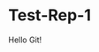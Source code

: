 # Test-Rep-1

Hello Git!

<!--
УДАЛЕНИЕ СВЯЗИ С СКЛОНИРОВАННЫМ РЕПОЗИТОРИЕМ И УСТАНОВКА СВЯЗИ С НОВЫМ РЕПОЗИТОРИЕМ

PS C:\GIT\WorkGit\Test-Rep-1> git remote -v
origin  https://github.com/MrRasengan/Test-Rep-1.git (fetch)
origin  https://github.com/MrRasengan/Test-Rep-1.git (push)

PS C:\GIT\WorkGit\Test-Rep-1> git remote remove origin
PS C:\GIT\WorkGit\Test-Rep-1> git remote -v
PS C:\GIT\WorkGit\Test-Rep-1> git remote add origin https://github.com/MrRasengan/Test-Rep-2.git
PS C:\GIT\WorkGit\Test-Rep-1> git remote -v
origin  https://github.com/MrRasengan/Test-Rep-2.git (fetch)
origin  https://github.com/MrRasengan/Test-Rep-2.git (push)

PS C:\GIT\WorkGit\Test-Rep-1> git remote add source https://github.com/MrRasengan/Test-Rep-1.git
PS C:\GIT\WorkGit\Test-Rep-1> git remote -v
origin  https://github.com/MrRasengan/Test-Rep-2.git (fetch)
origin  https://github.com/MrRasengan/Test-Rep-2.git (push)
source  https://github.com/MrRasengan/Test-Rep-1.git (fetch)
source  https://github.com/MrRasengan/Test-Rep-1.git (push)
PS C:\GIT\WorkGit\Test-Rep-1>
-->